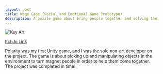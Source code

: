 ```yaml
---
layout: post
title: Wage Cage (Social and Emotional Game Prototype)
description: A puzzle game about bring people together and solving their issues.
---
```


![Key Art](https://img.itch.zone/aW1nLzgwMjI2ODcucG5n/original/tt8WxS.png "Polarity")

[Itch.Io Link](https://sinbadthepoet.itch.io/polarity)

Polarity was my first Unity game, and I was the sole non-art developer on the project. The game is about picking up and manipulating objects in the environment to turn magnet people in order to help them come together. The project was completed in time!
